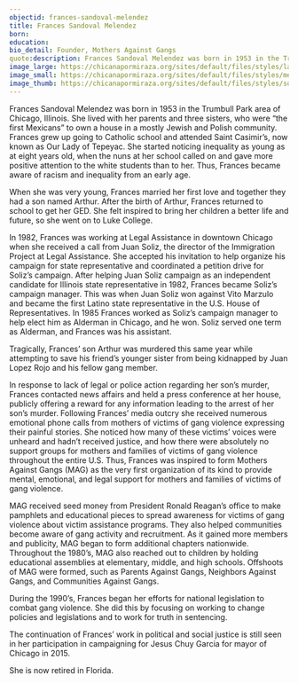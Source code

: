 ```yaml
---
objectid: frances-sandoval-melendez
title: Frances Sandoval Melendez
born:
education:
bio_detail: Founder, Mothers Against Gangs
quote:description: Frances Sandoval Melendez was born in 1953 in the Trumbull Park area of Chicago, Illinois. She lived with her parents and three sisters, who were “the first Mexicans” to own a house in a mostly Jewish and Polish community. Frances grew up going to Catholic school and attended Saint Casimir’s, now known as Our Lady of Tepeyac. She started noticing inequality as young as at eight years old, when the nuns at her school called on and gave more positive attention to the white students than to her. Thus, Frances became aware of racism and inequality from an early age.
image_large: https://chicanapormiraza.org/sites/default/files/styles/large/public/default_images/headshot.png
image_small: https://chicanapormiraza.org/sites/default/files/styles/medium/public/default_images/headshot.png
image_thumb: https://chicanapormiraza.org/sites/default/files/styles/square_thumbnail/public/default_images/headshot.png
---
```


Frances Sandoval Melendez was born in 1953 in the Trumbull Park area of Chicago, Illinois. She lived with her parents and three sisters, who were “the first Mexicans” to own a house in a mostly Jewish and Polish community. Frances grew up going to Catholic school and attended Saint Casimir’s, now known as Our Lady of Tepeyac. She started noticing inequality as young as at eight years old, when the nuns at her school called on and gave more positive attention to the white students than to her. Thus, Frances became aware of racism and inequality from an early age.

When she was very young, Frances married her first love and together they had a son named Arthur. After the birth of Arthur, Frances returned to school to get her GED. She felt inspired to bring her children a better life and future, so she went on to Luke College.

In 1982, Frances was working at Legal Assistance in downtown Chicago when she received a call from Juan Soliz, the director of the Immigration Project at Legal Assistance. She accepted his invitation to help organize his campaign for state representative and coordinated a petition drive for Soliz’s campaign. After helping Juan Soliz campaign as an independent candidate for Illinois state representative in 1982, Frances became Soliz’s campaign manager. This was when Juan Soliz won against Vito Marzulo and became the first Latino state representative in the U.S. House of Representatives. In 1985 Frances worked as Soliz’s campaign manager to help elect him as Alderman in Chicago, and he won. Soliz served one term as Alderman, and Frances was his assistant.

Tragically, Frances’ son Arthur was murdered this same year while attempting to save his friend’s younger sister from being kidnapped by Juan Lopez Rojo and his fellow gang member.

In response to lack of legal or police action regarding her son’s murder, Frances contacted news affairs and held a press conference at her house, publicly offering a reward for any information leading to the arrest of her son’s murder. Following Frances’ media outcry she received numerous emotional phone calls from mothers of victims of gang violence expressing their painful stories. She noticed how many of these victims’ voices were unheard and hadn’t received justice, and how there were absolutely no support groups for mothers and families of victims of gang violence throughout the entire U.S. Thus, Frances was inspired to form Mothers Against Gangs (MAG) as the very first organization of its kind to provide mental, emotional, and legal support for mothers and families of victims of gang violence.

MAG received seed money from President Ronald Reagan’s office to make pamphlets and educational pieces to spread awareness for victims of gang violence about victim assistance programs. They also helped communities become aware of gang activity and recruitment. As it gained more members and publicity, MAG began to form additional chapters nationwide. Throughout the 1980’s, MAG also reached out to children by holding educational assemblies at elementary, middle, and high schools. Offshoots of MAG were formed, such as Parents Against Gangs, Neighbors Against Gangs, and Communities Against Gangs.

During the 1990’s, Frances began her efforts for national legislation to combat gang violence. She did this by focusing on working to change policies and legislations and to work for truth in sentencing.

The continuation of Frances’ work in political and social justice is still seen in her participation in campaigning for Jesus Chuy Garcia for mayor of Chicago in 2015.

She is now retired in Florida.

